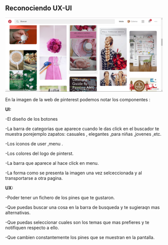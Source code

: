 ## Reconociendo UX-UI
![Con titulo](assets/img/pin.PNG "titulo")

En la imagen  de la web de pinterest podemos notar los componentes  :

**UI:**

-El diseño de los botones

-La barra de categorias que aparece cuando le das click en el buscador te muestra porejemplo zapatos: casuales , elegantes ,para niñas ,jovenes ,etc.

-Los iconos de user ,menu .

-Los colores del logo de pinterst.

-La barra que aparece al hace click en menu.

-La forma como se presenta la imagen una vez selceccionada y al transportarse a otra pagina.

**UX:**

-Poder tener un fichero de los pines que te gustaron.

-Que puedas buscar una cosa en la barra de busqueda y te sugieraqn mas alternativas.

-Que puedas seleccionar cuales son los temas que mas prefieres y te notifiquen respecto a ello.

-Que cambien constantemente los pines que se muestran en la pantalla.
